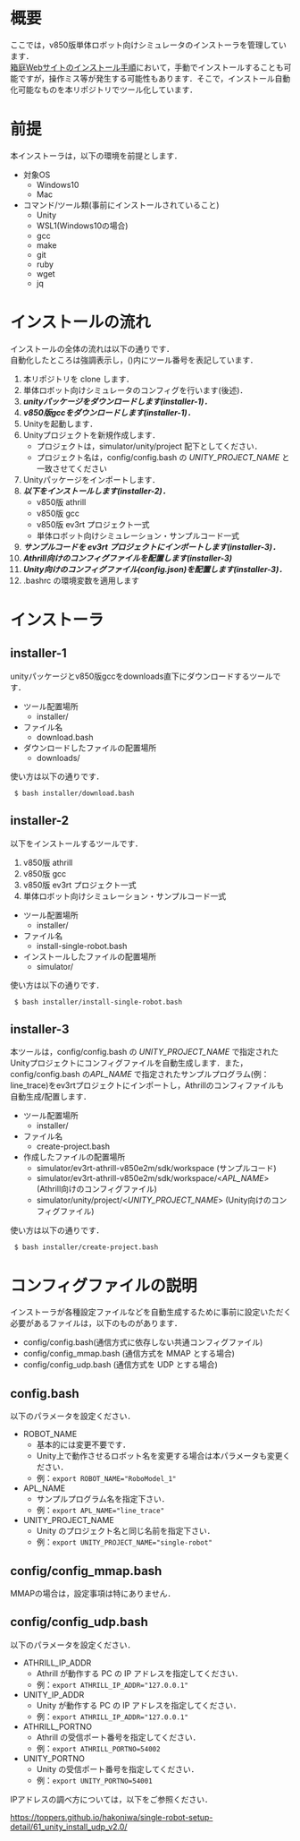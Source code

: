 # 概要

ここでは，v850版単体ロボット向けシミュレータのインストーラを管理しています．  
[箱庭Webサイトのインストール手順](https://toppers.github.io/hakoniwa/single-robot-setup/single-robot-setup-index/)において，手動でインストールすることも可能ですが，操作ミス等が発生する可能性もあります．そこで，インストール自動化可能なものを本リポジトリでツール化しています．

# 前提

本インストーラは，以下の環境を前提とします．

* 対象OS
  * Windows10
  * Mac
* コマンド/ツール類(事前にインストールされていること)
  * Unity
  * WSL1(Windows10の場合)
  * gcc
  * make
  * git
  * ruby
  * wget
  * jq

# インストールの流れ

インストールの全体の流れは以下の通りです．  
自動化したところは強調表示し，()内にツール番号を表記しています．

1. 本リポジトリを clone します．
2. 単体ロボット向けシミュレータのコンフィグを行います(後述)．
3. ***unityパッケージをダウンロードします(installer-1)．***
4. ***v850版gccをダウンロードします(installer-1)．***
5. Unityを起動します．
6. Unityプロジェクトを新規作成します．  
    * プロジェクトは，simulator/unity/project 配下としてください．
    * プロジェクト名は，config/config.bash の *UNITY_PROJECT_NAME* と一致させてください
7. Unityパッケージをインポートします．
8. ***以下をインストールします(installer-2)．***  
   * v850版 athrill
   * v850版 gcc
   * v850版 ev3rt プロジェクト一式
   * 単体ロボット向けシミュレーション・サンプルコード一式
9. ***サンプルコードを ev3rt プロジェクトにインポートします(installer-3)．***
10. ***Athrill向けのコンフィグファイルを配置します(installer-3)***
11. ***Unity向けのコンフィグファイル(config.json)を配置します(installer-3)．***
12. .bashrc の環境変数を適用します

# インストーラ

## installer-1

unityパッケージとv850版gccをdownloads直下にダウンロードするツールです．  

* ツール配置場所
  * installer/
* ファイル名
  * download.bash
* ダウンロードしたファイルの配置場所
  * downloads/

使い方は以下の通りです．

```shell
 $ bash installer/download.bash
```

## installer-2

以下をインストールするツールです．

1. v850版 athrill
2. v850版 gcc
3. v850版 ev3rt プロジェクト一式
4. 単体ロボット向けシミュレーション・サンプルコード一式


* ツール配置場所
  * installer/
* ファイル名
  * install-single-robot.bash
* インストールしたファイルの配置場所
  * simulator/

使い方は以下の通りです．

```shell
 $ bash installer/install-single-robot.bash
```

## installer-3

本ツールは，config/config.bash の *UNITY_PROJECT_NAME* で指定されたUnityプロジェクトにコンフィグファイルを自動生成します．また，config/config.bash の*APL_NAME* で指定されたサンプルプログラム(例：line_trace)をev3rtプロジェクトにインポートし，Athrillのコンフィファイルも自動生成/配置します．

* ツール配置場所
  * installer/
* ファイル名
  * create-project.bash
* 作成したファイルの配置場所
  * simulator/ev3rt-athrill-v850e2m/sdk/workspace (サンプルコード)
  * simulator/ev3rt-athrill-v850e2m/sdk/workspace/<*APL_NAME*> (Athrill向けのコンフィグファイル)
  * simulator/unity/project/<*UNITY_PROJECT_NAME*> (Unity向けのコンフィグファイル)

使い方は以下の通りです．

```shell
 $ bash installer/create-project.bash
```

# コンフィグファイルの説明

インストーラが各種設定ファイルなどを自動生成するために事前に設定いただく必要があるファイルは，以下のものがあります．

* config/config.bash(通信方式に依存しない共通コンフィグファイル)
* config/config_mmap.bash (通信方式を MMAP とする場合)
* config/config_udp.bash (通信方式を UDP とする場合)

## config.bash

以下のパラメータを設定ください．

* ROBOT_NAME
  * 基本的には変更不要です．
  * Unity上で動作させるロボット名を変更する場合は本パラメータも変更ください．
  * 例：```export ROBOT_NAME="RoboModel_1"```
* APL_NAME
  * サンプルプログラム名を指定下さい．
  * 例：```export APL_NAME="line_trace"```
* UNITY_PROJECT_NAME
  * Unity のプロジェクト名と同じ名前を指定下さい．
  * 例：```export UNITY_PROJECT_NAME="single-robot"```

## config/config_mmap.bash

MMAPの場合は，設定事項は特にありません．

## config/config_udp.bash

以下のパラメータを設定ください．

* ATHRILL_IP_ADDR
  * Athrill が動作する PC の IP アドレスを指定してください．
  * 例：```export ATHRILL_IP_ADDR="127.0.0.1"```
* UNITY_IP_ADDR
  * Unity が動作する PC の IP アドレスを指定してください．
  * 例：```export ATHRILL_IP_ADDR="127.0.0.1"```
* ATHRILL_PORTNO
  * Athrill の受信ポート番号を指定してください．
  * 例：```export ATHRILL_PORTNO=54002```
* UNITY_PORTNO
  * Unity の受信ポート番号を指定してください．
  * 例：```export UNITY_PORTNO=54001```

IPアドレスの調べ方については，以下をご参照ください．

https://toppers.github.io/hakoniwa/single-robot-setup-detail/61_unity_install_udp_v2.0/
